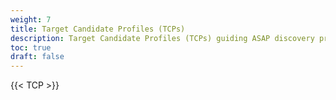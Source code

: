 ```yaml
---
weight: 7
title: Target Candidate Profiles (TCPs)
description: Target Candidate Profiles (TCPs) guiding ASAP discovery programs
toc: true
draft: false
---
```


{{< TCP >}}